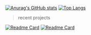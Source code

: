 

[![Anurag's GitHub stats](https://github-readme-stats.vercel.app/api?username=Cxx-mlr&count_private=true&show_icons=true&theme=merko&include_all_commits=true)](https://github.com/anuraghazra/github-readme-stats)
[![Top Langs](https://github-readme-stats.vercel.app/api/top-langs/?username=Cxx-mlr&theme=merko&hide=Shell,Procfile)](https://github.com/anuraghazra/github-readme-stats)
> 
> 
> recent projects
>
[![Readme Card](https://github-readme-stats.vercel.app/api/pin/?username=Cxx-mlr&repo=dynamic_cast&theme=merko&show_owner=true)](https://github.com/anuraghazra/github-readme-stats)
[![Readme Card](https://github-readme-stats.vercel.app/api/pin/?username=Cxx-mlr&repo=addlogging&theme=merko&show_owner=true)](https://github.com/anuraghazra/github-readme-stats)

<!--
Here are some ideas to get you started:

- 🔭 I’m currently working on ...
- 🌱 I’m currently learning ...
- 👯 I’m looking to collaborate on ...
- 🤔 I’m looking for help with ...
- 💬 Ask me about ...
- 📫 How to reach me: ...
- 😄 Pronouns: ...
- ⚡ Fun fact: ...
-->

